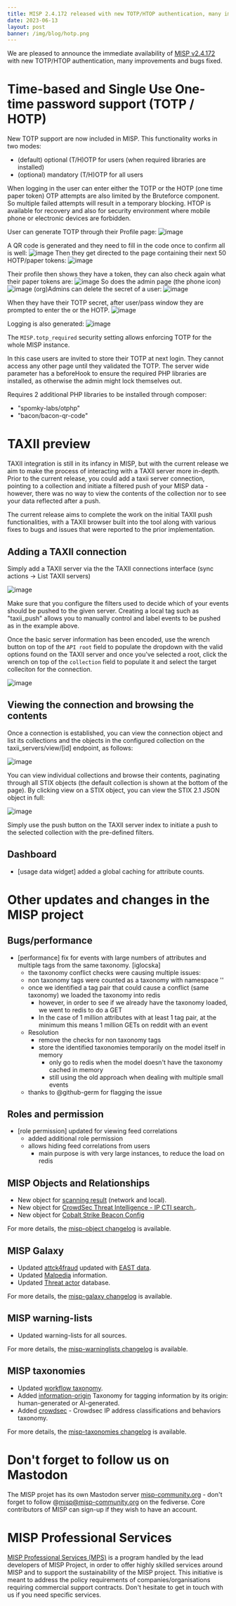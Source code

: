 ```yaml
---
title: MISP 2.4.172 released with new TOTP/HTOP authentication, many improvements and bugs fixed 
date: 2023-06-13
layout: post
banner: /img/blog/hotp.png
---
```


We are pleased to announce the immediate availability of [MISP v2.4.172](https://github.com/MISP/MISP/releases/tag/v2.4.172) with new TOTP/HTOP authentication, many improvements and bugs fixed.

# Time-based and Single Use One-time password support (TOTP / HOTP) 

New TOTP support are now included in MISP. This functionality works in two modes:

- (default) optional (T/H)OTP for users (when required libraries are installed)
- (optional) mandatory (T/H)OTP for all users

When logging in the user can enter either the TOTP or the HOTP (one time paper token)
OTP attempts are also limited by the Bruteforce component. So multiple failed attempts will result in a temporary blocking. HTOP is available for recovery and also for security environment where mobile phone or electronic devices are forbidden.

User can generate TOTP through their Profile page:
![image](https://github.com/MISP/MISP/assets/1073662/ceba1dba-694d-4c77-bc08-232766e6dd00)

A QR code is generated and they need to fill in the code once to confirm all is well:
![image](https://github.com/MISP/MISP/assets/1073662/69e5362c-02f5-4707-b429-6797683d9bdf)
Then they get directed to the page containing their next 50 HOTP/paper tokens:
![image](https://github.com/MISP/MISP/assets/1073662/22cd6bdd-5309-4e53-9411-b6cb19ff73c6)

Their profile then shows they have a token, they can also check again what their paper tokens are:
![image](https://github.com/MISP/MISP/assets/1073662/faeb286f-eddb-4e98-ba91-ec315f198b14)
So does the admin page (the phone icon)
![image](https://github.com/MISP/MISP/assets/1073662/0a9af5cd-99cb-467e-af4a-36a8d57438c3)
(org)Admins can delete the secret of a user:
![image](https://github.com/MISP/MISP/assets/1073662/90c5977d-c6e9-445d-bc5f-81e9ac0ed35a)

When they have their TOTP secret, after user/pass window they are prompted to enter the or the HOTP.
![image](https://github.com/MISP/MISP/assets/1073662/4dc4fbc2-ad7b-4b90-a83b-9a6034e9f64f)

Logging is also generated:
![image](https://github.com/MISP/MISP/assets/1073662/4952cf9b-8605-46f3-9aba-bfe2b1a179b5)

The `MISP.totp_required` security setting allows enforcing TOTP for the whole MISP instance.

In this case users are invited to store their TOTP at next login. They cannot access any other page until they validated the TOTP. The server wide parameter has a beforeHook to ensure the required PHP libraries are installed, as otherwise the admin might lock themselves out.

Requires 2 additional PHP libraries to be installed through composer: 
- "spomky-labs/otphp"
- "bacon/bacon-qr-code"

# TAXII preview 

TAXII integration is still in its infancy in MISP, but with the current release we aim to make the process of interacting with a TAXII server more in-depth. Prior to the current release, you could add a taxii server connection, pointing to a collection and initiate a filtered push of your MISP data - however, there was no way to view the contents of the collection nor to see your data reflected after a push.

The current release aims to complete the work on the initial TAXII push functionalities, with a TAXII browser built into the tool along with various fixes to bugs and issues that were reported to the prior implementation.

## Adding a TAXII connection

Simply add a TAXII server via the the TAXII connections interface (sync actions -> List TAXII servers)

![image](https://github.com/MISP/MISP/assets/3668672/7ba0b218-bc3f-49f0-83d5-74e1bcd6abc5)

Make sure that you configure the filters used to decide which of your events should be pushed to the given server. Creating a local tag such as "taxii_push" allows you to manually control and label events to be pushed as in the example above. 

Once the basic server information has been encoded, use the wrench button on top of the `API root` field to populate the dropdown with the valid options found on the TAXII server and once you've selected a root, click the wrench on top of the `collection` field to populate it and select the target colleciton for the connection.

![image](https://github.com/MISP/MISP/assets/3668672/ac855fb5-18ff-48a2-8925-f1e3087879bc)

## Viewing the connection and browsing the contents

Once a connection is established, you can view the connection object and list its collections and the objects in the configured collection on the taxii_servers/view/[id] endpoint, as follows:

![image](https://github.com/MISP/MISP/assets/3668672/dd294504-abf6-4a74-9b8c-ddde16e4c5f9)


You can view individual collections and browse their contents, paginating through all STIX objects (the default collection is shown at the bottom of the page). By clicking view on a STIX object, you can view the STIX 2.1 JSON object in full:

![image](https://github.com/MISP/MISP/assets/3668672/31fa49c9-e1ad-43b8-96e1-b88acaee1fe6)

Simply use the push button on the TAXII server index to initiate a push to the selected collection with the pre-defined filters.

## Dashboard

- [usage data widget] added a global caching for attribute counts.

# Other updates and changes in the MISP project

## Bugs/performance

- [performance] fix for events with large numbers of attributes and
  multiple tags from the same taxonomy. [iglocska]
  - the taxonomy conflict checks were causing multiple issues:
  - non taxonomy tags were counted as a taxonomy with namespace ''
  - once we identified a tag pair that could cause a conflict (same taxonomy) we loaded the taxonomy into redis
    - however, in order to see if we already have the taxonomy loaded, we went to redis to do a GET
    - In the case of 1 million attributes with at least 1 tag pair, at the minimum this means 1 million GETs on reddit with an event
  - Resolution
    - remove the checks for non taxonomy tags
    - store the identified taxonomies temporarily on the model itself in memory
      - only go to redis when the model doesn't have the taxonomy cached in memory
      - still using the old approach when dealing with multiple small events
  - thanks to @github-germ for flagging the issue

## Roles and permission

- [role permission] updated for viewing feed correlations
  - added additional role permission
  - allows hiding feed correlations from users
    - main purpose is with very large instances, to reduce the load on redis


## MISP Objects and Relationships

- New object for [scanning result](https://www.misp-project.org/objects.html#_scan_result) (network and local). 
- New object for [CrowdSec Threat Intelligence - IP CTI search.](https://www.misp-project.org/objects.html#_crowdsec_ip_context).
- New object for [Cobalt Strike Beacon Config](https://www.misp-project.org/objects.html#_cs_beacon_config)

For more details, the [misp-object changelog](https://www.misp-project.org/Changelog-misp-objects.txt) is available.

## MISP Galaxy

- Updated [attck4fraud](https://github.com/MISP/misp-galaxy/blob/main/clusters/attck4fraud.json) updated with [EAST data](https://www.association-secure-transactions.eu/). 
- Updated [Malpedia](https://github.com/MISP/misp-galaxy/blob/main/clusters/malpedia.json) information.
- Updated [Threat actor](https://github.com/MISP/misp-galaxy/blob/main/clusters/threat-actor.json) database.

For more details, the [misp-galaxy changelog](https://www.misp-project.org/Changelog-misp-galaxy.txt) is available.

## MISP warning-lists

- Updated warning-lists for all sources.

For more details, the [misp-warninglists changelog](https://www.misp-project.org/Changelog-misp-warninglists.txt) is available.

## MISP taxonomies

- Updated [workflow taxonomy](https://www.misp-project.org/taxonomies.html#_workflow).
- Added [information-origin](https://www.misp-project.org/taxonomies.html#_information_origin) Taxonomy for tagging information by its origin: human-generated or AI-generated.
- Added [crowdsec](https://www.misp-project.org/taxonomies.html#_crowdsec) - Crowdsec IP address classifications and behaviors taxonomy.

For more details, the [misp-taxonomies changelog](https://www.misp-project.org/Changelog-misp-taxonomies.txt) is available.

# Don't forget to follow us on Mastodon

The MISP projet has its own Mastodon server [misp-community.org](https://misp-community.org/) - don't forget to follow @misp@misp-community.org on the fediverse. Core contributors of MISP can sign-up if they wish to have an account.

# MISP Professional Services

[MISP Professional Services (MPS)](https://www.misp-project.org/professional-services/) is a program handled by the lead developers of MISP Project, in order to offer highly skilled services around MISP and to support the sustainability of the MISP project. This initiative is meant to address the policy requirements of companies/organisations requiring commercial support contracts. Don't hesitate to get in touch with us if you need specific services.
